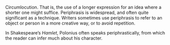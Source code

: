 Circumlocution. That is, the use of a longer expression for an idea where a shorter one might suffice. Periphrasis is widespread, and often quite significant as a technique. Writers sometimes use periphrasis to refer to an object or person in a more creative way, or to avoid repetition.

In Shakespeare’s _Hamlet_, Polonius often speaks periphrastically, from which the reader can infer much about his character.